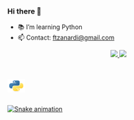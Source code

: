 ### Hi there 👋

- 📚 I’m learning Python
- 📫 Contact: ftzanardi@gmail.com

<div align="center">
  <a href="https://github.com/fxllpe">
  <img height="180em" src="https://github-readme-stats.vercel.app/api?username=fxllpe&show_icons=true&theme=gotham&include_all_commits=true&count_private=true"/>
  <img height="180em" src="https://github-readme-stats.vercel.app/api/top-langs/?username=fxllpe&layout=compact&langs_count=7&theme=gotham"/>

##

</div>
  <div style="display: inline_block"><br>
  <img align="center" alt="Rafa-Python" height="30" width="40" src="https://raw.githubusercontent.com/devicons/devicon/master/icons/python/python-original.svg">
</div>

##
  
![Snake animation](https://github.com/fxllpe/fxllpe/blob/output/github-contribution-grid-snake.svg)
  
